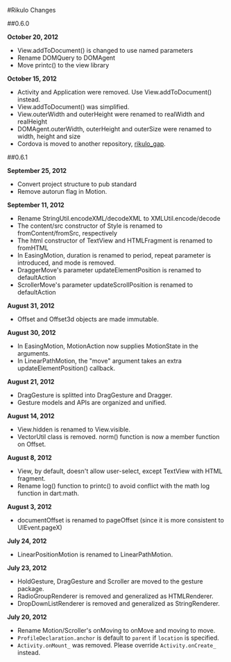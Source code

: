 #Rikulo Changes

##0.6.0

**October 20, 2012**

* View.addToDocument() is changed to use named parameters
* Rename DOMQuery to DOMAgent
* Move printc() to the view library

**October 15, 2012**

* Activity and Application were removed. Use View.addToDocument() instead.
* View.addToDocument() was simplified.
* View.outerWidth and outerHeight were renamed to realWidth and realHeight
* DOMAgent.outerWidth, outerHeight and outerSize were renamed to width, height and size
* Cordova is moved to another repository, [rikulo_gap](https://github.com/rikulo/rikulo-gap).

##0.6.1

**September 25, 2012**

* Convert project structure to pub standard
* Remove autorun flag in Motion.

**September 11, 2012**

* Rename StringUtil.encodeXML/decodeXML to XMLUtil.encode/decode
* The content/src constructor of Style is renamed to fromContent/fromSrc, respectively
* The html constructor of TextView and HTMLFragment is renamed to fromHTML
* In EasingMotion, duration is renamed to period, repeat parameter is introduced, and mode is removed.
* DraggerMove's parameter updateElementPosition is renamed to defaultAction
* ScrollerMove's parameter updateScrollPosition is renamed to defaultAction

**August 31, 2012**

* Offset and Offset3d objects are made immutable.

**August 30, 2012**

* In EasingMotion, MotionAction now supplies MotionState in the arguments.
* In LinearPathMotion, the "move" argument takes an extra updateElementPosition() callback.  

**August 21, 2012**

* DragGesture is splitted into DragGesture and Dragger.
* Gesture models and APIs are organized and unified.

**August 14, 2012**

* View.hidden is renamed to View.visible.
* VectorUtil class is removed. norm() function is now a member function on Offset.

**August 8, 2012**

* View, by default, doesn't allow user-select, except TextView with HTML fragment.
* Rename log() function to printc() to avoid conflict with the math log function in dart:math.

**August 3, 2012**

* documentOffset is renamed to pageOffset (since it is more consistent to UIEvent.pageX)

**July 24, 2012**

* LinearPositionMotion is renamed to LinearPathMotion.

**July 23, 2012**

* HoldGesture, DragGesture and Scroller are moved to the gesture package.
* RadioGroupRenderer is removed and generalized as HTMLRenderer.
* DropDownListRenderer is removed and generalized as StringRenderer.

**July 20, 2012**

* Rename Motion/Scroller's onMoving to onMove and moving to move.
* `ProfileDeclaration.anchor` is default to `parent` if `location` is specified.
* `Activity.onMount_` was removed. Please override `Activity.onCreate_` instead.
